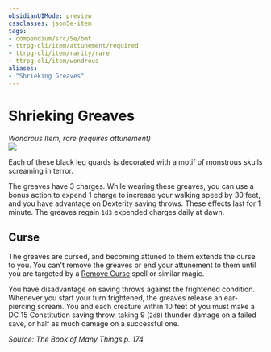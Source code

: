 ```yaml
---
obsidianUIMode: preview
cssclasses: json5e-item
tags:
- compendium/src/5e/bmt
- ttrpg-cli/item/attunement/required
- ttrpg-cli/item/rarity/rare
- ttrpg-cli/item/wondrous
aliases: 
- "Shrieking Greaves"
---
```

# Shrieking Greaves
*Wondrous Item, rare (requires attunement)*  
![](/3-Mechanics/CLI/items/img/shrieking-greaves.webp#right)  


Each of these black leg guards is decorated with a motif of monstrous skulls screaming in terror.

The greaves have 3 charges. While wearing these greaves, you can use a bonus action to expend 1 charge to increase your walking speed by 30 feet, and you have advantage on Dexterity saving throws. These effects last for 1 minute. The greaves regain `1d3` expended charges daily at dawn.

## Curse

The greaves are cursed, and becoming attuned to them extends the curse to you. You can't remove the greaves or end your attunement to them until you are targeted by a [Remove Curse](/3-Mechanics/CLI/spells/remove-curse.md) spell or similar magic.

You have disadvantage on saving throws against the frightened condition. Whenever you start your turn frightened, the greaves release an ear-piercing scream. You and each creature within 10 feet of you must make a DC 15 Constitution saving throw, taking 9 (`2d8`) thunder damage on a failed save, or half as much damage on a successful one.

*Source: The Book of Many Things p. 174*
